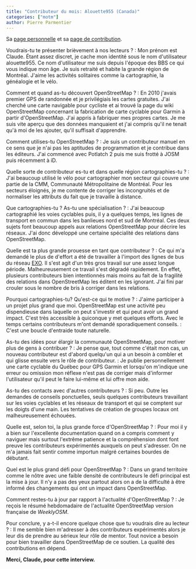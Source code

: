 ```yaml
---
title: "Contributeur du mois: Alouette955 (Canada)"
categories: ["motm"]
author: Pierre Parmentier
---
```


Sa [page personnelle](https://www.openstreetmap.org/user/Alouette955) et sa [page de contribution](https://hdyc.neis-one.org/?Alouette955).

Voudrais-tu te présenter brièvement à nos lecteurs ?
: Mon prénom est Claude. Étant assez discret, je cache mon identité sous le nom d'utilisateur alouette955. Ce nom d'utilisateur me suis depuis l'époque des BBS ce qui vous indique mon âge. Je suis retraité et habite la grande région de Montréal. J'aime les activités solitaires comme la cartographie, la généalogie et le vélo.

<!--more-->

Comment et quand as-tu découvert OpenStreetMap ?
: En 2010 j'avais premier GPS de randonnée et je privilégiais les cartes gratuites. J'ai cherché une carte navigable pour cycliste et ai trouvé la page du wiki OpenStreetMap concernant la fabrication de carte cyclable pour Garmin à partir d'OpenStreetMap. J'ai appris à fabriquer mes propres cartes. Je me suis vite aperçu que des données manquaient et j'ai compris qu'il ne tenait qu'à moi de les ajouter, qu'il suffisait d'apprendre.

Comment utilises-tu OpenStreetMap ?
: Je suis un contributeur manuel en ce sens que je n'ai pas les aptitudes de programmation et je contribue dans les éditeurs. J'ai commencé avec Potlatch 2 puis me suis frotté à JOSM puis récemment à iD.

Quelle sorte de contributeur es-tu et dans quelle région cartographies-tu ?
: J'ai beaucoup utilisé le vélo pour cartographier mon secteur qui couvre une partie de la CMM, Communauté Métropolitaine de Montréal. Pour les secteurs éloignés, je me contente de corriger les incongruités et de normaliser les attributs du fait que je travaille à distance.

Que cartographies-tu ? As-tu une spécialisation ?
: J'ai beaucoup cartographié les voies cyclables puis, il y a quelques temps, les lignes de transport en commun dans les banlieues nord et sud de Montréal. Ces deux sujets font beaucoup appels aux relations OpenStreetMap pour décrire les réseaux. J'ai donc développé une certaine spécialité des relations dans OpenStreetMap.

Quelle est ta plus grande prouesse en tant que contributeur ?
: Ce qui m'a demandé le plus de d'effort a été de travailler à l'import des lignes de bus du réseau [EXO](https://exo.quebec/fr). Il s'est agit d'un très gros travail sur une assez longue période. Malheureusement ce travail s'est dégradé rapidement. En effet, plusieurs contributeurs bien intentionnés mais moins au fait de la fragilité des relations dans OpenStreetMap les éditent en les ignorant. J'ai fini par crouler sous le nombre de bris à corriger dans les relations.

Pourquoi cartographies-tu? Qu'est-ce qui te motive ?
: J'aime participer à un projet plus grand que moi. OpenStreetMap est une activité peu dispendieuse dans laquelle on peut s'investir et qui peut avoir un grand impact. C'est très accessible à quiconque y met quelques efforts. Avec le temps certains contributeurs m'ont demandé sporadiquement conseils.
: C'est une boucle d'entraide toute naturelle.

As-tu des idées pour élargir la communauté OpenStreetMap, pour motiver plus de gens à contribuer ?
: Je pense que, tout comme c'était mon cas, un nouveau contributeur est d'abord quelqu'un qui a un besoin à combler et qui glisse ensuite vers le rôle de contributeur.
: Je publie personnellement une carte cyclable du Québec pour GPS Garmin et lorsqu'on m'indique une erreur ou omission mon réflexe n'est pas de corriger mais d'informer l'utilisateur qu'il peut le faire lui-même et lui offre mon aide.

As-tu des contacts avec d'autres contributeurs ?
: Si peu. Outre les demandes de conseils ponctuelles, seuls quelques contributeurs travaillant sur les voies cyclables et les réseaux de transport et qui se comptent sur les doigts d'une main. Les tentatives de création de groupes locaux ont malheureusement échouées.

Quelle est, selon toi, la plus grande force d'OpenStreetMap ?
: Pour moi il y a bien sur l'excellente documentation quand on a compris comment y naviguer mais surtout l'extrême patience et la compréhension dont font preuve les contributeurs expérimentés auxquels on peut s'adresser. On ne m'a jamais fait sentir comme importun malgré certaines bourdes de débutant.

Quel est le plus grand défi pour OpenStreetMap ?
: Dans un grand territoire comme le nôtre avec une faible densité de contributeurs le défi principal est la mise à jour. Il n'y a pas des yeux partout alors on a de la difficulté à être informé des changements qui ont un impact dans OpenStreetMap.

Comment restes-tu à jour par rapport à l'actualité d'OpenStreetMap ?
: Je reçois le résumé hebdomadaire de l'actualité OpenStreetMap version française de _WeeklyOSM_.

Pour conclure, y a-t-il encore quelque chose que tu voudrais dire au lecteur ?
: Il me semble bien m'adresser à des contributeurs expérimentés alors je leur dis de prendre  au sérieux leur rôle de mentor. Tout novice a besoin pour bien travailler dans OpenStreetMap de ce soutien. La qualité des contributions en dépend.

**Merci, Claude, pour cette interview.**
